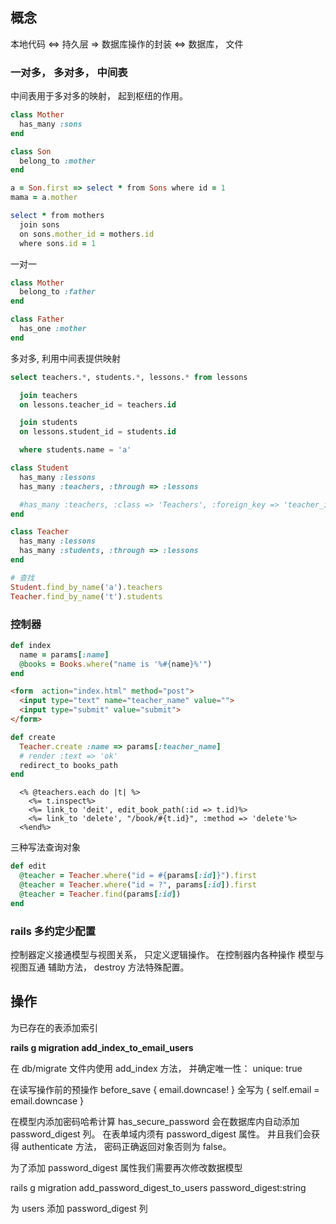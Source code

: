 ## 概念
本地代码 <=> 持久层 => 数据库操作的封装 <=> 数据库， 文件

### 一对多， 多对多， 中间表
中间表用于多对多的映射， 起到枢纽的作用。

```rb
class Mother
  has_many :sons
end

class Son
  belong_to :mother
end

a = Son.first => select * from Sons where id = 1
mama = a.mother

select * from mothers
  join sons
  on sons.mother_id = mothers.id
  where sons.id = 1
```

一对一
```rb
class Mother
  belong_to :father
end

class Father
  has_one :mother
end
```

多对多, 利用中间表提供映射

```sql
select teachers.*, students.*, lessons.* from lessons

  join teachers
  on lessons.teacher_id = teachers.id

  join students
  on lessons.student_id = students.id

  where students.name = 'a'
```

```rb
class Student
  has_many :lessons
  has_many :teachers, :through => :lessons

  #has_many :teachers, :class => 'Teachers', :foreign_key => 'teacher_id', :through => :lessons
end

class Teacher
  has_many :lessons
  has_many :students, :through => :lessons
end

# 查找
Student.find_by_name('a').teachers
Teacher.find_by_name('t').students
```


### 控制器

```rb
def index
  name = params[:name]
  @books = Books.where("name is '%#{name}%'")
end
```

```html
<form  action="index.html" method="post">
  <input type="text" name="teacher_name" value="">
  <input type="submit" value="submit">
</form>
```

```rb
def create
  Teacher.create :name => params[:teacher_name]
  # render :text => 'ok'
  redirect_to books_path
end
```


```
  <% @teachers.each do |t| %>
    <%= t.inspect%>
    <%= link_to 'deit', edit_book_path(:id => t.id)%>
    <%= link_to 'delete', "/book/#{t.id}", :method => 'delete'%>
  <%end%>
```

三种写法查询对象

```rb
def edit
  @teacher = Teacher.where("id = #{params[:id]}").first
  @teacher = Teacher.where("id = ?", params[:id]).first
  @teacher = Teacher.find(params[:id])
end
```

### rails 多约定少配置

控制器定义接通模型与视图关系， 只定义逻辑操作。 在控制器内各种操作
模型与视图互通
辅助方法， destroy 方法特殊配置。


## 操作

为已存在的表添加索引

**rails g migration add_index_to_email_users**

在 db/migrate 文件内使用 add_index 方法， 并确定唯一性： unique: true

在读写操作前的预操作 before_save { email.downcase! } 全写为 { self.email = email.downcase }

在模型内添加密码哈希计算 has_secure_password 会在数据库内自动添加 password_digest 列。 在表单域内须有 password_digest 属性。 并且我们会获得 authenticate 方法， 密码正确返回对象否则为 false。

为了添加 password_digest 属性我们需要再次修改数据模型

rails g migration add_password_digest_to_users password_digest:string

为 users 添加 password_digest 列
